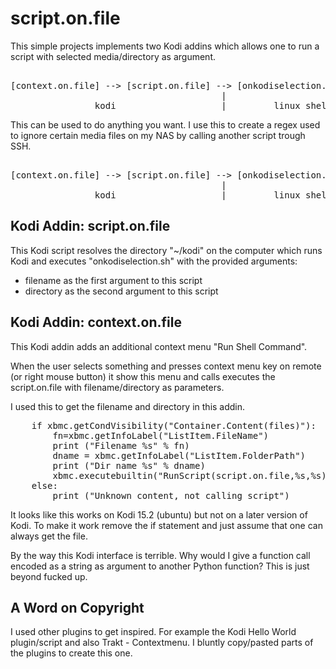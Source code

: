 # script.on.file

This simple projects implements two Kodi addins which allows one to run a script with selected media/directory as argument. 
<pre>

[context.on.file] --> [script.on.file] --> [onkodiselection.sh]
                                        |
                kodi                    |         linux shell
</pre>

This can be used to do anything you want. I use this to create a regex used to ignore certain media files on my NAS by calling another script trough SSH.

<pre>
                                                                  ssh
[context.on.file] --> [script.on.file] --> [onkodiselection.sh] ------> some_script.sh
                                        |                          |
                kodi                    |         linux shell      | linux shell on another host
</pre>

## Kodi Addin: script.on.file

This Kodi script resolves the directory "~/kodi" on the computer which runs Kodi and executes "onkodiselection.sh" with the provided arguments:
- filename as the first argument to this script
- directory as the second argument to this script

## Kodi Addin: context.on.file

This Kodi addin adds an additional context menu "Run Shell Command".

When the user selects something and presses context menu key on remote (or right mouse button) it show this menu and calls executes the script.on.file with filename/directory as parameters.

I used this to get the filename and directory in this addin.
<pre>
	if xbmc.getCondVisibility("Container.Content(files)"):
		fn=xbmc.getInfoLabel("ListItem.FileName")
		print ("Filename %s" % fn)
		dname = xbmc.getInfoLabel("ListItem.FolderPath")
		print ("Dir name %s" % dname)
		xbmc.executebuiltin("RunScript(script.on.file,%s,%s)" % (fn, dname))
	else:
		print ("Unknown content, not calling script")
</pre>

It looks like this works on Kodi 15.2 (ubuntu) but not on a later version of Kodi. To make it work remove the if statement and just assume that one can always get the file.

By the way this Kodi interface is terrible. Why would I give a function call encoded as a string as argument to another Python function? This is just beyond fucked up.

## A Word on Copyright

I used other plugins to get inspired. For example the Kodi Hello World plugin/script and also Trakt - Contextmenu.
I bluntly copy/pasted parts of the plugins to create this one.
